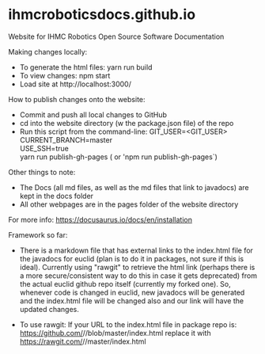 # ihmcroboticsdocs.github.io
Website for IHMC Robotics Open Source Software Documentation

Making changes locally:
- To generate the html files:
yarn run build
- To view changes:
npm start
- Load site at http://localhost:3000/

How to publish changes onto the website:
- Commit and push all local changes to GitHub
- cd into the website directory (w the package.json file) of the repo
- Run this script from the command-line:
  GIT_USER=<GIT_USER> \
  CURRENT_BRANCH=master \
  USE_SSH=true \
  yarn run publish-gh-pages ( or 'npm run publish-gh-pages`)
  
Other things to note:
- The Docs (all md files, as well as the md files that link to javadocs) are kept in the docs folder
- All other webpages are in the pages folder of the website directory

For more info: https://docusaurus.io/docs/en/installation


Framework so far:

- There is a markdown file that has external links to the index.html file for the javadocs for euclid (plan is to do it in packages, not sure if this is ideal). Currently using "rawgit" to retrieve the html link (perhaps there is a more secure/consistent way to do this in case it gets deprecated) from the actual euclid github repo itself (currently my forked one). So, whenever code is changed in euclid, new javadocs will be generated and the index.html file will be changed also and our link will have the updated changes.

- To use rawgit: If your URL to the index.html file in package repo is:  https://github.com/<your user name>/<your repo>/blob/master/index.html replace it with  https://rawgit.com/<your user name>/<your repo>/master/index.html